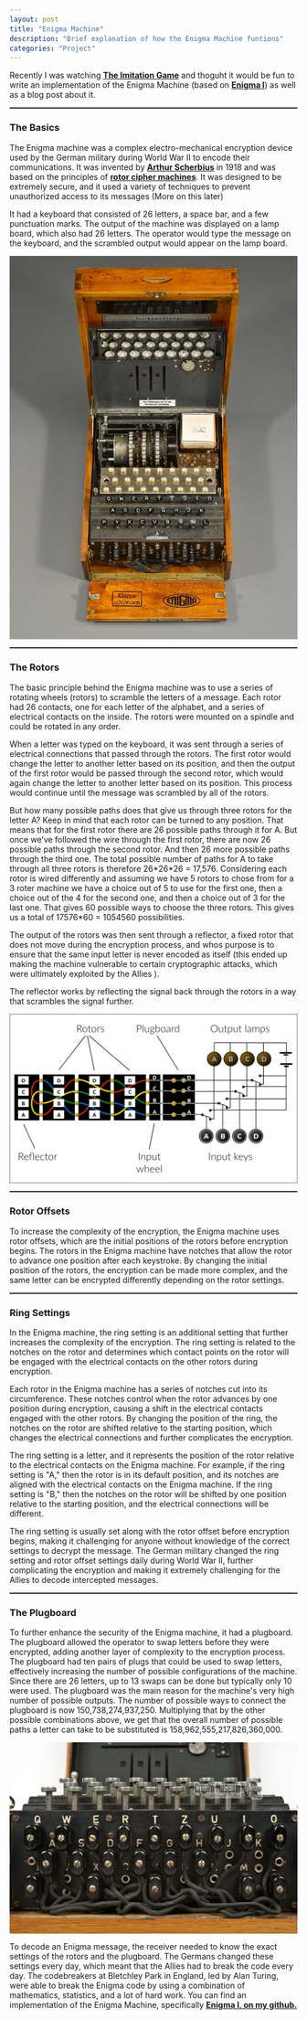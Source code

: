 ```yaml
---
layout: post
title: "Enigma Machine"
description: "Brief explanation of how the Enigma Machine funtions"
categories: "Project"
---
```


<style type="text/css">

.center {
  display: block;
  margin-left: auto;
  margin-right: auto;
}


table {
  font-family: arial, sans-serif;
  border-collapse: collapse;
  width: 100%;
}

td, th {
  border: 1px solid #000;
  text-align: center;
  padding: 8px;
}

tr:nth-child(1) {
  background-color: #ddd;
}

</style>

<title>Enigma Machine - LostMyPlaintext</title>
<p>Recently I was watching <a href="https://en.wikipedia.org/wiki/The_Imitation_Game"><b>The Imitation Game</b></a> and thoguht it would be fun to write an implementation of the Enigma Machine (based on <a href="https://en.wikipedia.org/wiki/Enigma_I"><b> Enigma I</b></a>) as well as a blog post about it.</p> 

<hr style="border-top:1px solid #28323C;">
<p><h3>The Basics</h3></p>
<p></p>
<p>The Enigma machine was a complex electro-mechanical encryption device used by the German military during World War II to encode their communications. It was invented by <a href="https://en.wikipedia.org/wiki/Arthur_Scherbius"> <b>Arthur Scherbius</b></a> in 1918 and was based on the principles of <a href="https://en.wikipedia.org/wiki/Rotor_machine"><b>rotor cipher machines</b></a>. It was designed to be extremely secure, and it used a variety of techniques to prevent unauthorized access to its messages (More on this later)</p>
<p>It had a keyboard that consisted of 26 letters, a space bar, and a few punctuation marks. The output of the machine was displayed on a lamp board, which also had 26 letters. The operator would type the message on the keyboard, and the scrambled output would appear on the lamp board.</p>

<img class="center" src="/assets/images/enigma1.jpeg">
<hr style="border-top:1px solid #28323C;">
<p><h3>The Rotors</h3></p>
<p></p>
<p>The basic principle behind the Enigma machine was to use a series of rotating wheels (rotors) to scramble the letters of a message. Each rotor had 26 contacts, one for each letter of the alphabet, and a series of electrical contacts on the inside. The rotors were mounted on a spindle and could be rotated in any order.</p>

<p>When a letter was typed on the keyboard, it was sent through a series of electrical connections that passed through the rotors. The first rotor would change the letter to another letter based on its position, and then the output of the first rotor would be passed through the second rotor, which would again change the letter to another letter based on its position. This process would continue until the message was scrambled by all of the rotors.</p>
<p>But how many possible paths does that give us through three rotors for the letter A? Keep in mind that each rotor can be turned to any position. That means that for the first rotor there are 26 possible paths through it for A. But once we’ve followed the wire through the first rotor, there are now 26 possible paths through the second rotor. And then 26 more possible paths through the third one. The total possible number of paths for A to take through all three rotors is therefore 26*26*26 = 17,576. Considering each rotor is wired differently and assuming we have 5 rotors to chose from for a 3 roter machine we have a choice out of 5 to use for the first one, then a choice out of the 4 for the second one, and then a choice out of 3 for the last one. That gives 60 possible ways to choose the three rotors. This gives us a total of 17576*60 = 1054560 possibilities.</p>


<p>The output of the rotors was then sent through a reflector, a fixed rotor that does not move during the encryption process, and whos purpose is to ensure that the same input letter is never encoded as itself (this ended up making the machine vulnerable to certain cryptographic attacks, which were ultimately exploited by the Allies ).

The reflector works by reflecting the signal back through the rotors in a way that scrambles the signal further.</p>


<img class="center" src="/assets/images/enigma2.png">

<hr style="border-top:1px solid #28323C;">
<!-- Rotor offsets--->
<p><h3>Rotor Offsets</h3></p>
<p></p>
<p>To increase the complexity of the encryption, the Enigma machine uses rotor offsets, which are the initial positions of the rotors before encryption begins. The rotors in the Enigma machine have notches that allow the rotor to advance one position after each keystroke. By changing the initial position of the rotors, the encryption can be made more complex, and the same letter can be encrypted differently depending on the rotor settings.</p>
<hr style="border-top:1px solid #28323C;">
<!-- Ring Settings --->
<p><h3>Ring Settings</h3></p>
<p></p>
<p>In the Enigma machine, the ring setting is an additional setting that further increases the complexity of the encryption. The ring setting is related to the notches on the rotor and determines which contact points on the rotor will be engaged with the electrical contacts on the other rotors during encryption.

Each rotor in the Enigma machine has a series of notches cut into its circumference. These notches control when the rotor advances by one position during encryption, causing a shift in the electrical contacts engaged with the other rotors. By changing the position of the ring, the notches on the rotor are shifted relative to the starting position, which changes the electrical connections and further complicates the encryption.

The ring setting is a letter, and it represents the position of the rotor relative to the electrical contacts on the Enigma machine. For example, if the ring setting is "A," then the rotor is in its default position, and its notches are aligned with the electrical contacts on the Enigma machine. If the ring setting is "B," then the notches on the rotor will be shifted by one position relative to the starting position, and the electrical connections will be different.

The ring setting is usually set along with the rotor offset before encryption begins, making it challenging for anyone without knowledge of the correct settings to decrypt the message. The German military changed the ring setting and rotor offset settings daily during World War II, further complicating the encryption and making it extremely challenging for the Allies to decode intercepted messages.</p>


<hr style="border-top:1px solid #28323C;">
<p><h3>The Plugboard</h3></p>
<p></p>
<p>To further enhance the security of the Enigma machine, it had a plugboard. The plugboard allowed the operator to swap letters before they were encrypted, adding another layer of complexity to the encryption process. The plugboard had ten pairs of plugs that could be used to swap letters, effectively increasing the number of possible configurations of the machine. Since there are 26 letters, up to 13 swaps can be done but typically only 10 were used. The plugboard was the main reason for the machine's very high number of possible outputs. The number of possible ways to connect the plugboard is now 150,738,274,937,250. Multiplying that by the other possible combinations above, we get that the overall number of possible paths a letter can take to be substituted is 158,962,555,217,826,360,000.</p>

<img class="center" src="/assets/images/enigma3.jpg">


<p>To decode an Enigma message, the receiver needed to know the exact settings of the rotors and the plugboard. The Germans changed these settings every day, which meant that the Allies had to break the code every day. The codebreakers at Bletchley Park in England, led by Alan Turing, were able to break the Enigma code by using a combination of mathematics, statistics, and a lot of hard work. You can find an implementation of the Enigma Machine, specifically <a href="https://github.com/0xA2/Enigma-Machine"><b> Enigma I, on my github. </b></a></p>

<p></p>